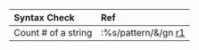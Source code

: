 | Syntax Check | Ref |
| :--- | :--- |
| Count \# of a string | :%s/pattern/&/gn [r1](https://stackoverflow.com/questions/715643/search-for-string-and-get-count-in-vi-editor) |



